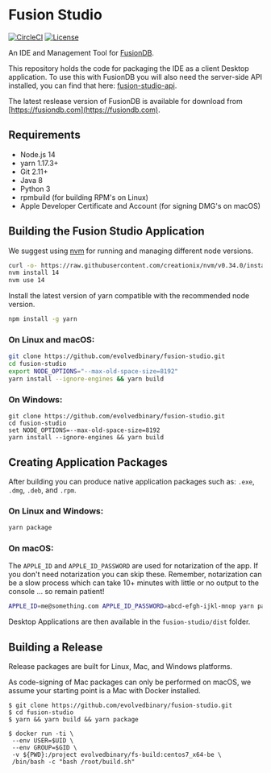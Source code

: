 # Fusion Studio
[![CircleCI](https://circleci.com/gh/evolvedbinary/fusion-studio/tree/master.svg?style=svg)](https://circleci.com/gh/evolvedbinary/fusion-studio/tree/master)
[![License](https://img.shields.io/badge/license-GPL%203-blue.svg)](https://opensource.org/licenses/GPL-3.0)

An IDE and Management Tool for [FusionDB](https://www.fusiondb.com).

This repository holds the code for packaging the IDE as a client Desktop application. 
To use this with FusionDB you will also need the server-side API installed, you can find that here: [fusion-studio-api](https://github.com/evolvedbinary/fusion-studio-api).

The latest reslease version of FusionDB is available for download from [https://fusiondb.com](https://fusiondb.com).


## Requirements
* Node.js 14
* yarn 1.17.3+
* Git 2.11+
* Java 8
* Python 3
* rpmbuild (for building RPM's on Linux)
* Apple Developer Certificate and Account (for signing DMG's on macOS)

## Building the Fusion Studio Application

We suggest using [nvm](https://github.com/nvm-sh/nvm#installing-and-updating) for running and managing different node versions.

```bash
curl -o- https://raw.githubusercontent.com/creationix/nvm/v0.34.0/install.sh | bash
nvm install 14
nvm use 14
```

Install the latest version of yarn compatible with the recommended node version.

```bash
npm install -g yarn
```

### On Linux and macOS:

```bash
git clone https://github.com/evolvedbinary/fusion-studio.git
cd fusion-studio
export NODE_OPTIONS="--max-old-space-size=8192"
yarn install --ignore-engines && yarn build
```

### On Windows:
```pwsh
git clone https://github.com/evolvedbinary/fusion-studio.git
cd fusion-studio
set NODE_OPTIONS=--max-old-space-size=8192
yarn install --ignore-engines && yarn build
```

## Creating Application Packages

After building you can produce native application packages such as: `.exe`, `.dmg`, `.deb`, and `.rpm`.

### On Linux and Windows:
```bash
yarn package
```

### On macOS:
The `APPLE_ID` and `APPLE_ID_PASSWORD` are used for notarization of the app. If you don't need notarization you can skip these. 
Remember, notarization can be a slow process which can take 10+ minutes with little or no output to the console … so remain patient!

```bash
APPLE_ID=me@something.com APPLE_ID_PASSWORD=abcd-efgh-ijkl-mnop yarn package
```

Desktop Applications are then available in the `fusion-studio/dist` folder.

## Building a Release

Release packages are built for Linux, Mac, and Windows platforms.

As code-signing of Mac packages can only be performed on macOS, we assume your starting point is a Mac with Docker installed.

```
$ git clone https://github.com/evolvedbinary/fusion-studio.git
$ cd fusion-studio
$ yarn && yarn build && yarn package

$ docker run -ti \
 --env USER=$UID \
 --env GROUP=$GID \
 -v ${PWD}:/project evolvedbinary/fs-build:centos7_x64-be \
 /bin/bash -c "bash /root/build.sh"
```
